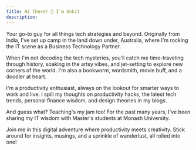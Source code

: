 ```yaml
---
title: Hi there! 👋 I'm Ankit
description: 
---
```


Your go-to guy for all things tech strategies and beyond. Originally from India, I've set up camp in the land down under, Australia, where I'm rocking the IT scene as a Business Technology Partner.

When I'm not decoding the tech mysteries, you'll catch me time-traveling through history, soaking in the artsy vibes, and jet-setting to explore new corners of the world. I'm also a bookworm, wordsmith, movie buff, and a doodler at heart.

I'm a productivity enthusiast, always on the lookout for smarter ways to work and live. I spill my thoughts on productivity hacks, the latest tech trends, personal finance wisdom, and design theories in my blogs.

And guess what? Teaching's my jam too! For the past many years, I've been sharing my IT wisdom with Master's students at Monash University.

Join me in this digital adventure where productivity meets creativity. Stick around for insights, musings, and a sprinkle of wanderlust, all rolled into one!
